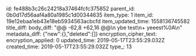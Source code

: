 id: fe488b3c26c24218a37464fcfc375852
parent_id: 0b0d17d56aaf4a80a1985c1d00344635
item_type: 1
item_id: 19e12ebaa1eb43e18eb5934563acbcfd
item_updated_time: 1558136745582
title_diff: 
body_diff: "@@ -62,8 +62,16 @@\n ybe test\n+ yeeest%0A\n"
metadata_diff: {"new":{},"deleted":[]}
encryption_cipher_text: 
encryption_applied: 0
updated_time: 2019-05-17T23:55:29.032Z
created_time: 2019-05-17T23:55:29.032Z
type_: 13